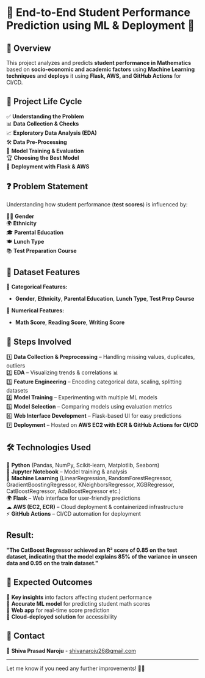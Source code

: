 # 🎯 **End-to-End Student Performance Prediction using ML & Deployment** 🚀  

## 📌 **Overview**  
This project analyzes and predicts **student performance in Mathematics** based on **socio-economic and academic factors** using **Machine Learning techniques** and **deploys** it using **Flask, AWS, and GitHub Actions** for CI/CD.  


## 🔄 **Project Life Cycle**  
✅ **Understanding the Problem**  
📊 **Data Collection & Checks**  
📈 **Exploratory Data Analysis (EDA)**  
🛠 **Data Pre-Processing**  
🤖 **Model Training & Evaluation**  
🏆 **Choosing the Best Model**  
🚀 **Deployment with Flask & AWS**  


## ❓ **Problem Statement**  
Understanding how student performance (**test scores**) is influenced by:  

🧑‍🎓 **Gender**  
🌍 **Ethnicity**  
🎓 **Parental Education**  
🍽 **Lunch Type**  
📚 **Test Preparation Course**  


## 📂 **Dataset Features**  
📌 **Categorical Features:**  
- **Gender**, **Ethnicity**, **Parental Education**, **Lunch Type**, **Test Prep Course**  

📌 **Numerical Features:**  
- **Math Score**, **Reading Score**, **Writing Score**  


## 🚀 **Steps Involved**  
1️⃣ **Data Collection & Preprocessing** – Handling missing values, duplicates, outliers  
2️⃣ **EDA** – Visualizing trends & correlations 📊  
3️⃣ **Feature Engineering** – Encoding categorical data, scaling, splitting datasets  
4️⃣ **Model Training** – Experimenting with multiple ML models  
5️⃣ **Model Selection** – Comparing models using evaluation metrics  
6️⃣ **Web Interface Development** – Flask-based UI for easy predictions  
7️⃣ **Deployment** – Hosted on **AWS EC2 with ECR & GitHub Actions for CI/CD**  


## 🛠 **Technologies Used**  
🐍 **Python** (Pandas, NumPy, Scikit-learn, Matplotlib, Seaborn)  
📓 **Jupyter Notebook** – Model training & analysis  
🤖 **Machine Learning** (LinearRegression, RandomForestRegressor, GradientBoostingRegressor, KNeighborsRegressor, XGBRegressor, CatBoostRegressor, AdaBoostRegressor  etc.)  
🌍 **Flask** – Web interface for user-friendly predictions  
☁ **AWS (EC2, ECR)** – Cloud deployment & containerized infrastructure  
⚡ **GitHub Actions** – CI/CD automation for deployment  

## Result:
**"The CatBoost Regressor achieved an R² score of 0.85 on the test dataset, indicating that the model explains 85% of the variance in unseen data and 0.95 on the train dataset."**


## 🎯 **Expected Outcomes**  
📌 **Key insights** into factors affecting student performance  
📌 **Accurate ML model** for predicting student math scores  
📌 **Web app** for real-time score prediction  
📌 **Cloud-deployed solution** for accessibility  

## 📩 **Contact**  
📧 **Shiva Prasad Naroju** - shivanaroju26@gmail.com  

---

Let me know if you need any further improvements! 🚀🔥
